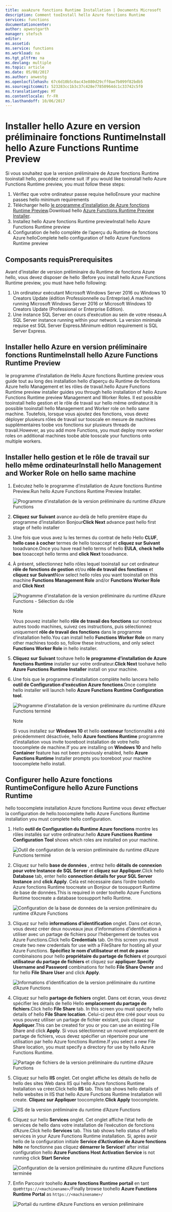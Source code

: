 ```yaml
---
title: aaaAzure fonctions Runtime Installation | Documents Microsoft
description: Comment tooInstall hello Azure fonctions Runtime
services: functions
documentationcenter: 
author: apwestgarth
manager: stefsch
editor: 
ms.assetid: 
ms.service: functions
ms.workload: na
ms.tgt_pltfrm: na
ms.devlang: multiple
ms.topic: article
ms.date: 05/08/2017
ms.author: anwestg
ms.openlocfilehash: 67c6d10b5c0ac43e880d29cff0ae7b099f82bdb5
ms.sourcegitcommit: 523283cc1b3c37c428e77850964dc1c33742c5f0
ms.translationtype: MT
ms.contentlocale: fr-FR
ms.lasthandoff: 10/06/2017
---
```

# <a name="install-hello-azure-functions-runtime-preview"></a><span data-ttu-id="dab42-103">Installer hello Azure en version préliminaire fonctions Runtime</span><span class="sxs-lookup"><span data-stu-id="dab42-103">Install hello Azure Functions Runtime Preview</span></span>

<span data-ttu-id="dab42-104">Si vous souhaitez que la version préliminaire de Azure fonctions Runtime tooinstall hello, procédez comme suit :</span><span class="sxs-lookup"><span data-stu-id="dab42-104">If you would like tooinstall hello Azure Functions Runtime preview, you must follow these steps:</span></span>

1. <span data-ttu-id="dab42-105">Vérifiez que votre ordinateur passe requise hello</span><span class="sxs-lookup"><span data-stu-id="dab42-105">Ensure your machine passes hello minimum requirements</span></span>
1. <span data-ttu-id="dab42-106">Télécharger hello [le programme d’installation de Azure fonctions Runtime Preview](https://aka.ms/azafr).</span><span class="sxs-lookup"><span data-stu-id="dab42-106">Download hello [Azure Functions Runtime Preview Installer](https://aka.ms/azafr).</span></span> 
1. <span data-ttu-id="dab42-107">Installez hello Azure fonctions Runtime preview</span><span class="sxs-lookup"><span data-stu-id="dab42-107">Install hello Azure Functions Runtime preview</span></span>
1. <span data-ttu-id="dab42-108">Configuration de hello complète de l’aperçu du Runtime de fonctions Azure hello</span><span class="sxs-lookup"><span data-stu-id="dab42-108">Complete hello configuration of hello Azure Functions Runtime preview</span></span>

## <a name="prerequisites"></a><span data-ttu-id="dab42-109">Composants requis</span><span class="sxs-lookup"><span data-stu-id="dab42-109">Prerequisites</span></span>

<span data-ttu-id="dab42-110">Avant d’installer de version préliminaire du Runtime de fonctions Azure hello, vous devez disposer de hello :</span><span class="sxs-lookup"><span data-stu-id="dab42-110">Before you install hello Azure Functions Runtime preview, you must have hello following:</span></span>

1. <span data-ttu-id="dab42-111">Un ordinateur exécutant Microsoft Windows Server 2016 ou Windows 10 Creators Update (édition Professionnelle ou Entreprise).</span><span class="sxs-lookup"><span data-stu-id="dab42-111">A machine running Microsoft Windows Server 2016 or Microsoft Windows 10 Creators Update (Professional or Enterprise Edition).</span></span>
1. <span data-ttu-id="dab42-112">Une instance SQL Server en cours d’exécution au sein de votre réseau.</span><span class="sxs-lookup"><span data-stu-id="dab42-112">A SQL Server instance running within your network.</span></span>  <span data-ttu-id="dab42-113">La version minimale requise est SQL Server Express.</span><span class="sxs-lookup"><span data-stu-id="dab42-113">Minimum edition requirement is SQL Server Express.</span></span>

## <a name="install-hello-azure-functions-runtime-preview"></a><span data-ttu-id="dab42-114">Installer hello Azure en version préliminaire fonctions Runtime</span><span class="sxs-lookup"><span data-stu-id="dab42-114">Install hello Azure Functions Runtime Preview</span></span>

<span data-ttu-id="dab42-115">le programme d’installation de Hello Azure fonctions Runtime preview vous guide tout au long des installation hello d’aperçu du Runtime de fonctions Azure hello Management et les rôles de travail.</span><span class="sxs-lookup"><span data-stu-id="dab42-115">hello Azure Functions Runtime preview installer guides you through hello installation of hello Azure Functions Runtime preview Management and Worker Roles.</span></span>  <span data-ttu-id="dab42-116">Il est possible tooinstall hello gestion et le rôle de travail sur hello même ordinateur.</span><span class="sxs-lookup"><span data-stu-id="dab42-116">It is possible tooinstall hello Management and Worker role on hello same machine.</span></span>  <span data-ttu-id="dab42-117">Toutefois, lorsque vous ajoutez des fonctions, vous devez déployer plusieurs rôles de travail sur tooscale en mesure de machines supplémentaires toobe vos fonctions sur plusieurs threads de travail.</span><span class="sxs-lookup"><span data-stu-id="dab42-117">However, as you add more Functions, you must deploy more worker roles on additional machines toobe able tooscale your functions onto multiple workers.</span></span>

## <a name="install-hello-management-and-worker-role-on-hello-same-machine"></a><span data-ttu-id="dab42-118">Installer hello gestion et le rôle de travail sur hello même ordinateur</span><span class="sxs-lookup"><span data-stu-id="dab42-118">Install hello Management and Worker Role on hello same machine</span></span>

1. <span data-ttu-id="dab42-119">Exécutez hello le programme d’installation de Azure fonctions Runtime Preview.</span><span class="sxs-lookup"><span data-stu-id="dab42-119">Run hello Azure Functions Runtime Preview Installer.</span></span>

    ![Programme d’installation de la version préliminaire du runtime d’Azure Functions][1]

1. <span data-ttu-id="dab42-121">**Cliquez sur Suivant** avance au-delà de hello première étape du programme d’installation Bonjour</span><span class="sxs-lookup"><span data-stu-id="dab42-121">**Click Next** advance past hello first stage of hello installer</span></span>
1. <span data-ttu-id="dab42-122">Une fois que vous avez lu les termes du contrat de hello Hello **CLUF**, **hello case à cocher** termes de hello tooaccept et **cliquez sur Suivant** tooadvance.</span><span class="sxs-lookup"><span data-stu-id="dab42-122">Once you have read hello terms of hello **EULA**, **check hello box** tooaccept hello terms and **click Next** tooadvance.</span></span>
1. <span data-ttu-id="dab42-123">À présent, sélectionnez hello rôles lequel tooinstall sur cet ordinateur **rôle de fonctions de gestion** et/ou **rôle de travail des fonctions** et **cliquez sur Suivant**</span><span class="sxs-lookup"><span data-stu-id="dab42-123">Now select hello roles you want tooinstall on this machine **Functions Management Role** and/or **Functions Worker Role** and **Click Next**</span></span>

    ![Programme d’installation de la version préliminaire du runtime d’Azure Functions - Sélection du rôle][3]

    > [!NOTE]
    > <span data-ttu-id="dab42-125">Vous pouvez installer hello **rôle de travail des fonctions** sur nombreux autres toodo machines, suivez ces instructions, puis sélectionnez uniquement **rôle de travail des fonctions** dans le programme d’installation hello.</span><span class="sxs-lookup"><span data-stu-id="dab42-125">You can install hello **Functions Worker Role** on many other machines toodo so, follow these instructions, and only select **Functions Worker Role** in hello installer.</span></span>

1. <span data-ttu-id="dab42-126">**Cliquez sur Suivant** toohave hello **le programme d’installation de Azure fonctions Runtime** installer sur votre ordinateur.</span><span class="sxs-lookup"><span data-stu-id="dab42-126">**Click Next** toohave hello **Azure Functions Runtime Installer** install on your machine.</span></span>
1. <span data-ttu-id="dab42-127">Une fois que le programme d’installation complète hello lancera hello **outil de Configuration d’exécution Azure fonctions**.</span><span class="sxs-lookup"><span data-stu-id="dab42-127">Once complete hello installer will launch hello **Azure Functions Runtime Configuration tool**.</span></span>

    ![Programme d’installation de la version préliminaire du runtime d’Azure Functions terminé][5]

    > [!NOTE]
    > <span data-ttu-id="dab42-129">Si vous installez sur **Windows 10** et hello **conteneur** fonctionnalité a été précédemment désactivée, hello **Azure fonctions Runtime** programme d’installation vous invite tooreboot installation de votre hello toocomplete de machine.</span><span class="sxs-lookup"><span data-stu-id="dab42-129">If you are installing on **Windows 10** and hello **Container** feature has not been previously enabled, hello **Azure Functions Runtime** Installer prompts you tooreboot your machine toocomplete hello install.</span></span>

## <a name="configure-hello-azure-functions-runtime"></a><span data-ttu-id="dab42-130">Configurer hello Azure fonctions Runtime</span><span class="sxs-lookup"><span data-stu-id="dab42-130">Configure hello Azure Functions Runtime</span></span>

<span data-ttu-id="dab42-131">hello toocomplete installation Azure fonctions Runtime vous devez effectuer la configuration de hello.</span><span class="sxs-lookup"><span data-stu-id="dab42-131">toocomplete hello Azure Functions Runtime installation you must complete hello configuration.</span></span>

1. <span data-ttu-id="dab42-132">Hello **outil de Configuration du Runtime Azure fonctions** montre les rôles installés sur votre ordinateur.</span><span class="sxs-lookup"><span data-stu-id="dab42-132">hello **Azure Functions Runtime Configuration Tool** shows which roles are installed on your machine.</span></span>

    ![Outil de configuration de la version préliminaire du runtime d’Azure Functions terminé][6]

1. <span data-ttu-id="dab42-134">Cliquez sur hello **base de données** , entrez hello **détails de connexion pour votre Instance de SQL Server** et **cliquez sur Appliquer**.</span><span class="sxs-lookup"><span data-stu-id="dab42-134">Click hello **Database** tab, enter hello **connection details for your SQL Server Instance** and **click Apply**.</span></span>  <span data-ttu-id="dab42-135">Cela est nécessaire dans l’ordre toohello Azure fonctions Runtime toocreate un Bonjour de toosupport Runtime de base de données.</span><span class="sxs-lookup"><span data-stu-id="dab42-135">This is required in order toohello Azure Functions Runtime toocreate a database toosupport hello Runtime.</span></span>
    
    ![Configuration de la base de données de la version préliminaire du runtime d’Azure Functions][7]

1. <span data-ttu-id="dab42-137">Cliquez sur hello **informations d’identification** onglet.  Dans cet écran, vous devez créer deux nouveaux jeux d’informations d’identification à utiliser avec un partage de fichiers pour l’hébergement de toutes vos Azure Functions.</span><span class="sxs-lookup"><span data-stu-id="dab42-137">Click hello **Credentials** tab.  On this screen you must create two new credentials for use with a FileShare for hosting all your Azure Functions.</span></span>  <span data-ttu-id="dab42-138">**Spécifiez le nom d’utilisateur et mot de passe** combinaisons pour hello **propriétaire du partage de fichiers** et pourquoi **utilisateur du partage de fichiers** et cliquez sur **appliquer**.</span><span class="sxs-lookup"><span data-stu-id="dab42-138">**Specify Username and Password** combinations for hello **File Share Owner** and for hello **File Share User** and click **Apply**.</span></span>

    ![Informations d’identification de la version préliminaire du runtime d’Azure Functions][8]

1. <span data-ttu-id="dab42-140">Cliquez sur hello **partage de fichiers** onglet.  Dans cet écran, vous devez spécifier les détails de hello Hello **emplacement du partage de fichiers**.</span><span class="sxs-lookup"><span data-stu-id="dab42-140">Click hello **File Share** tab.  In this screen you must specify hello details of hello **File Share location**.</span></span>  <span data-ttu-id="dab42-141">Celui-ci peut être créé pour vous ou vous pouvez utiliser un partage de fichier existant, puis cliquez sur **Appliquer**.</span><span class="sxs-lookup"><span data-stu-id="dab42-141">This can be created for you or you can use an existing File Share and click **Apply**.</span></span>  <span data-ttu-id="dab42-142">Si vous sélectionnez un nouvel emplacement de partage de fichiers, vous devez spécifier un répertoire pour une utilisation par hello Azure fonctions Runtime.</span><span class="sxs-lookup"><span data-stu-id="dab42-142">If you select a new File Share location, you must specify a directory for use by hello Azure Functions Runtime.</span></span>
    
    ![Partage de fichiers de la version préliminaire du runtime d’Azure Functions][9]

1. <span data-ttu-id="dab42-144">Cliquez sur hello **IIS** onglet.  Cet onglet affiche les détails de hello de hello des sites Web dans IIS qui hello Azure fonctions Runtime Installation va créer.</span><span class="sxs-lookup"><span data-stu-id="dab42-144">Click hello **IIS** tab.  This tab shows hello details of hello websites in IIS that hello Azure Functions Runtime Installation will create.</span></span>  <span data-ttu-id="dab42-145">**Cliquez sur Appliquer** toocomplete.</span><span class="sxs-lookup"><span data-stu-id="dab42-145">**Click Apply** toocomplete.</span></span>

    ![IIS de la version préliminaire du runtime d’Azure Functions][10]

1. <span data-ttu-id="dab42-147">Cliquez sur hello **Services** onglet.  Cet onglet affiche l’état hello de services de hello dans votre installation de l’exécution de fonctions d’Azure.</span><span class="sxs-lookup"><span data-stu-id="dab42-147">Click hello **Services** tab.  This tab shows hello status of hello services in your Azure Functions Runtime installation.</span></span>  <span data-ttu-id="dab42-148">Si, après avoir hello de la configuration initiale **Service d’Activation de Azure fonctions hôte** ne fonctionne pas cliquez **démarrer le Service**</span><span class="sxs-lookup"><span data-stu-id="dab42-148">If after initial configuration hello **Azure Functions Host Activation Service** is not running click **Start Service**</span></span>

    ![Configuration de la version préliminaire du runtime d’Azure Functions terminée][11]

1. <span data-ttu-id="dab42-150">Enfin Parcourir toohello **Azure fonctions Runtime portail** en tant que`https://<machinename>/`</span><span class="sxs-lookup"><span data-stu-id="dab42-150">Finally browse toohello **Azure Functions Runtime Portal** as `https://<machinename>/`</span></span>

    ![Portail du runtime d’Azure Functions en version préliminaire][12]


<!--Image references-->
[1]: ./media/functions-runtime-install/AzureFunctionsRuntime_Installer1.png
[2]: ./media/functions-runtime-install/AzureFunctionsRuntime_Installer2-EULA.png
[3]: ./media/functions-runtime-install/AzureFunctionsRuntime_Installer3-ChooseRoles.png
[4]: ./media/functions-runtime-install/AzureFunctionsRuntime_Installer4-Install.png
[5]: ./media/functions-runtime-install/AzureFunctionsRuntime_Installer5-InstallComplete.png
[6]: ./media/functions-runtime-install/AzureFunctionsRuntime_Configuration1.png
[7]: ./media/functions-runtime-install/AzureFunctionsRuntime_Configuration2_SQL.png
[8]: ./media/functions-runtime-install/AzureFunctionsRuntime_Configuration3_Credentials.png
[9]: ./media/functions-runtime-install/AzureFunctionsRuntime_Configuration4_Fileshare.png
[10]: ./media/functions-runtime-install/AzureFunctionsRuntime_Configuration5_IIS.png
[11]: ./media/functions-runtime-install/AzureFunctionsRuntime_Configuration6_Services.png
[12]: ./media/functions-runtime-install/AzureFunctionsRuntime_Portal.png